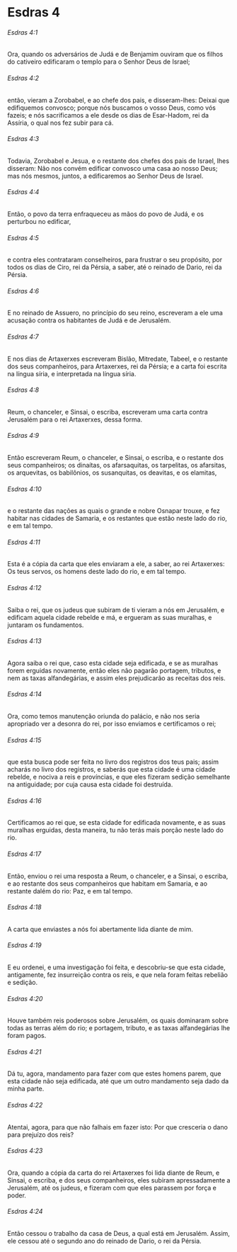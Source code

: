 # Esdras 4

###### Esdras 4:1

Ora, quando os adversários de Judá e de Benjamim ouviram que os filhos do cativeiro edificaram o templo para o Senhor Deus de Israel;

###### Esdras 4:2

então, vieram a Zorobabel, e ao chefe dos pais, e disseram-lhes: Deixai que edifiquemos convosco; porque nós buscamos o vosso Deus, como vós fazeis; e nós sacrificamos a ele desde os dias de Esar-Hadom, rei da Assíria, o qual nos fez subir para cá.

###### Esdras 4:3

Todavia, Zorobabel e Jesua, e o restante dos chefes dos pais de Israel, lhes disseram: Não nos convém edificar convosco uma casa ao nosso Deus; mas nós mesmos, juntos, a edificaremos ao Senhor Deus de Israel.

###### Esdras 4:4

Então, o povo da terra enfraqueceu as mãos do povo de Judá, e os perturbou no edificar,

###### Esdras 4:5

e contra eles contrataram conselheiros, para frustrar o seu propósito, por todos os dias de Ciro, rei da Pérsia, a saber, até o reinado de Dario, rei da Pérsia.

###### Esdras 4:6

E no reinado de Assuero, no princípio do seu reino, escreveram a ele uma acusação contra os habitantes de Judá e de Jerusalém.

###### Esdras 4:7

E nos dias de Artaxerxes escreveram Bislão, Mitredate, Tabeel, e o restante dos seus companheiros, para Artaxerxes, rei da Pérsia; e a carta foi escrita na língua síria, e interpretada na língua síria.

###### Esdras 4:8

Reum, o chanceler, e Sinsai, o escriba, escreveram uma carta contra Jerusalém para o rei Artaxerxes, dessa forma.

###### Esdras 4:9

Então escreveram Reum, o chanceler, e Sinsai, o escriba, e o restante dos seus companheiros; os dinaítas, os afarsaquitas, os tarpelitas, os afarsitas, os arquevitas, os babilônios, os susanquitas, os deavitas, e os elamitas,

###### Esdras 4:10

e o restante das nações as quais o grande e nobre Osnapar trouxe, e fez habitar nas cidades de Samaria, e os restantes que estão neste lado do rio, e em tal tempo.

###### Esdras 4:11

Esta é a cópia da carta que eles enviaram a ele, a saber, ao rei Artaxerxes: Os teus servos, os homens deste lado do rio, e em tal tempo.

###### Esdras 4:12

Saiba o rei, que os judeus que subiram de ti vieram a nós em Jerusalém, e edificam aquela cidade rebelde e má, e ergueram as suas muralhas, e juntaram os fundamentos.

###### Esdras 4:13

Agora saiba o rei que, caso esta cidade seja edificada, e se as muralhas forem erguidas novamente, então eles não pagarão portagem, tributos, e nem as taxas alfandegárias, e assim eles prejudicarão as receitas dos reis.

###### Esdras 4:14

Ora, como temos manutenção oriunda do palácio, e não nos seria apropriado ver a desonra do rei, por isso enviamos e certificamos o rei;

###### Esdras 4:15

que esta busca pode ser feita no livro dos registros dos teus pais; assim acharás no livro dos registros, e saberás que esta cidade é uma cidade rebelde, e nociva a reis e províncias, e que eles fizeram sedição semelhante na antiguidade; por cuja causa esta cidade foi destruída.

###### Esdras 4:16

Certificamos ao rei que, se esta cidade for edificada novamente, e as suas muralhas erguidas, desta maneira, tu não terás mais porção neste lado do rio.

###### Esdras 4:17

Então, enviou o rei uma resposta a Reum, o chanceler, e a Sinsai, o escriba, e ao restante dos seus companheiros que habitam em Samaria, e ao restante dalém do rio: Paz, e em tal tempo.

###### Esdras 4:18

A carta que enviastes a nós foi abertamente lida diante de mim.

###### Esdras 4:19

E eu ordenei, e uma investigação foi feita, e descobriu-se que esta cidade, antigamente, fez insurreição contra os reis, e que nela foram feitas rebelião e sedição.

###### Esdras 4:20

Houve também reis poderosos sobre Jerusalém, os quais dominaram sobre todas as terras além do rio; e portagem, tributo, e as taxas alfandegárias lhe foram pagos.

###### Esdras 4:21

Dá tu, agora, mandamento para fazer com que estes homens parem, que esta cidade não seja edificada, até que um outro mandamento seja dado da minha parte.

###### Esdras 4:22

Atentai, agora, para que não falhais em fazer isto: Por que cresceria o dano para prejuízo dos reis?

###### Esdras 4:23

Ora, quando a cópia da carta do rei Artaxerxes foi lida diante de Reum, e Sinsai, o escriba, e dos seus companheiros, eles subiram apressadamente a Jerusalém, até os judeus, e fizeram com que eles parassem por força e poder.

###### Esdras 4:24

Então cessou o trabalho da casa de Deus, a qual está em Jerusalém. Assim, ele cessou até o segundo ano do reinado de Dario, o rei da Pérsia.

